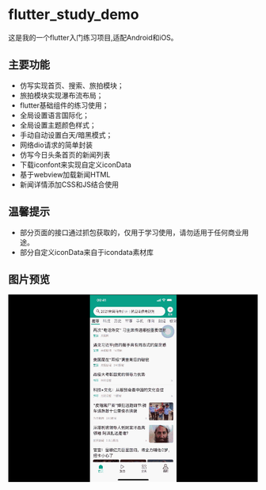 # flutter_study_demo

这是我的一个flutter入门练习项目,适配Android和iOS。

## 主要功能

- 仿写实现首页、搜索、旅拍模块；
- 旅拍模块实现瀑布流布局；
- flutter基础组件的练习使用；
- 全局设置语言国际化；
- 全局设置主题颜色样式；
- 手动自动设置白天/暗黑模式；
- 网络dio请求的简单封装
- 仿写今日头条首页的新闻列表
- 下载iconfont来实现自定义iconData
- 基于webview加载新闻HTML
- 新闻详情添加CSS和JS结合使用

## 温馨提示

- 部分页面的接口通过抓包获取的，仅用于学习使用，请勿适用于任何商业用途。
- 部分自定义iconData来自于icondata素材库

## 图片预览
  ![screen](https://github.com/Lester2020/NotebookDemo/blob/main/screen_1.gif)